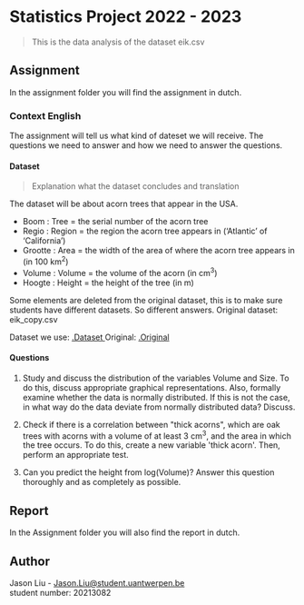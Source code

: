 # Statistics Project 2022 - 2023
> This is the data analysis of the dataset eik.csv

## Assignment
In the assignment folder you will find the assignment in dutch.

### Context English
The assignment will tell us what kind of dateset we will receive. 
The questions we need to answer and how we need to answer the questions.

#### Dataset
> Explanation what the dataset concludes and translation  

The dataset will be about acorn trees that appear in the USA.
- Boom : Tree = the serial number of the acorn tree
- Regio : Region = the region the acorn tree appears in (‘Atlantic’ of ‘California’)
- Grootte : Area = the width of the area of where the acorn tree appears in (in 100 km<sup>2</sup>)
- Volume : Volume = the volume of the acorn (in cm<sup>3</sup>)
- Hoogte : Height = the height of the tree (in m)

Some elements are deleted from the original dataset, this is to make sure students have different datasets.
So different answers. Original dataset: eik_copy.csv

Dataset we use: [ .Dataset ](./Dataset/eik.csv)
Original: [ .Original ](./Dataset/eik_copy.csv)

#### Questions
1. Study and discuss the distribution of the variables Volume and Size. 
To do this, discuss appropriate graphical representations. 
Also, formally examine whether the data is normally distributed. If this is not the case, 
in what way do the data deviate from normally distributed data? Discuss.

2. Check if there is a correlation between "thick acorns", 
which are oak trees with acorns with a volume of at least 3 cm<sup>3</sup>, 
and the area in which the tree occurs. To do this, create a new variable 'thick acorn'. Then, perform an appropriate test.

3. Can you predict the height from log(Volume)? 
Answer this question thoroughly and as completely as possible.

## Report
In the Assignment folder you will also find the report in dutch.

## Author
Jason Liu - Jason.Liu@student.uantwerpen.be   
student number: 20213082 